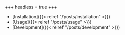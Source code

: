 +++
headless = true
+++

- [Installation]({{< relref "/posts/installation" >}})
- [Usage]({{< relref "/posts/usage" >}})
- [Development]({{< relref "/posts/development" >}})


